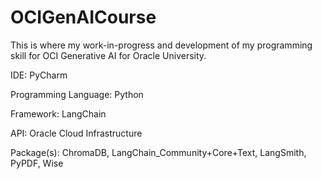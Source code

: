 # OCIGenAICourse
This is where my work-in-progress and development of my programming skill for OCI Generative AI for Oracle University.

IDE: PyCharm

Programming Language: Python

Framework: LangChain

API: Oracle Cloud Infrastructure

Package(s): ChromaDB, LangChain_Community+Core+Text, LangSmith, PyPDF, Wise
